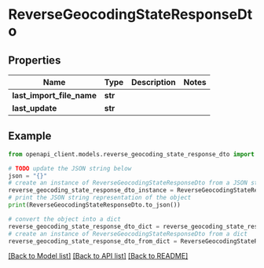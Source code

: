 # ReverseGeocodingStateResponseDto


## Properties

Name | Type | Description | Notes
------------ | ------------- | ------------- | -------------
**last_import_file_name** | **str** |  | 
**last_update** | **str** |  | 

## Example

```python
from openapi_client.models.reverse_geocoding_state_response_dto import ReverseGeocodingStateResponseDto

# TODO update the JSON string below
json = "{}"
# create an instance of ReverseGeocodingStateResponseDto from a JSON string
reverse_geocoding_state_response_dto_instance = ReverseGeocodingStateResponseDto.from_json(json)
# print the JSON string representation of the object
print(ReverseGeocodingStateResponseDto.to_json())

# convert the object into a dict
reverse_geocoding_state_response_dto_dict = reverse_geocoding_state_response_dto_instance.to_dict()
# create an instance of ReverseGeocodingStateResponseDto from a dict
reverse_geocoding_state_response_dto_from_dict = ReverseGeocodingStateResponseDto.from_dict(reverse_geocoding_state_response_dto_dict)
```
[[Back to Model list]](../README.md#documentation-for-models) [[Back to API list]](../README.md#documentation-for-api-endpoints) [[Back to README]](../README.md)


